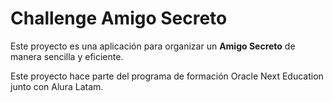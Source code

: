# Challenge Amigo Secreto

Este proyecto es una aplicación para organizar un **Amigo Secreto** de manera sencilla y eficiente.

Este proyecto hace parte del programa de formación Oracle Next Education junto con Alura Latam.